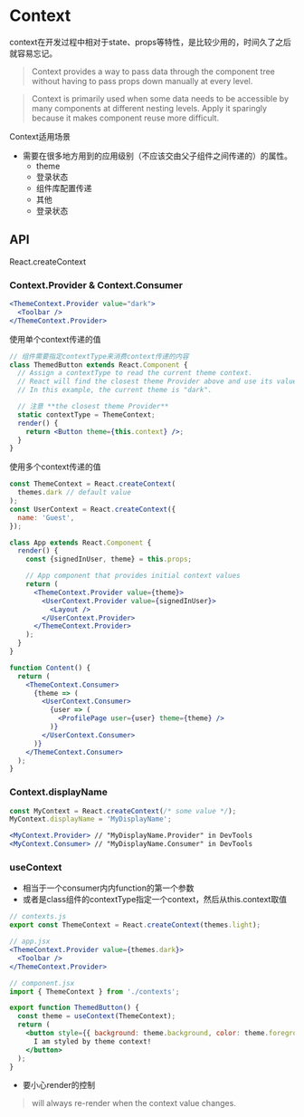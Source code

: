 # Context
context在开发过程中相对于state、props等特性，是比较少用的，时间久了之后就容易忘记。

> Context provides a way to pass data through the component tree without having to pass props down manually at every level.

> Context is primarily used when some data needs to be accessible by many components at different nesting levels. Apply it sparingly because it makes component reuse more difficult.

Context适用场景
* 需要在很多地方用到的应用级别（不应该交由父子组件之间传递的）的属性。
  * theme
  * 登录状态
  * 组件库配置传递
  * 其他
  * 登录状态

## API
React.createContext

### Context.Provider & Context.Consumer
```jsx
<ThemeContext.Provider value="dark">
  <Toolbar />
</ThemeContext.Provider>
```

使用单个context传递的值
```jsx
// 组件需要指定contextType来消费context传递的内容
class ThemedButton extends React.Component {
  // Assign a contextType to read the current theme context.
  // React will find the closest theme Provider above and use its value.
  // In this example, the current theme is "dark".

  // 注意 **the closest theme Provider**
  static contextType = ThemeContext;
  render() {
    return <Button theme={this.context} />;
  }
}
```
使用多个context传递的值
```jsx
const ThemeContext = React.createContext(
  themes.dark // default value
);
const UserContext = React.createContext({
  name: 'Guest',
});

class App extends React.Component {
  render() {
    const {signedInUser, theme} = this.props;

    // App component that provides initial context values
    return (
      <ThemeContext.Provider value={theme}>
        <UserContext.Provider value={signedInUser}>
          <Layout />
        </UserContext.Provider>
      </ThemeContext.Provider>
    );
  }
}

function Content() {
  return (
    <ThemeContext.Consumer>
      {theme => (
        <UserContext.Consumer>
          {user => (
            <ProfilePage user={user} theme={theme} />
          )}
        </UserContext.Consumer>
      )}
    </ThemeContext.Consumer>
  );
}
```
### Context.displayName
```jsx
const MyContext = React.createContext(/* some value */);
MyContext.displayName = 'MyDisplayName';

<MyContext.Provider> // "MyDisplayName.Provider" in DevTools
<MyContext.Consumer> // "MyDisplayName.Consumer" in DevTools
```

### useContext
* 相当于一个consumer内内function的第一个参数
* 或者是class组件的contextType指定一个context，然后从this.context取值
```jsx
// contexts.js
export const ThemeContext = React.createContext(themes.light);

// app.jsx
<ThemeContext.Provider value={themes.dark}>
  <Toolbar />
</ThemeContext.Provider>

// component.jsx
import { ThemeContext } from './contexts';

export function ThemedButton() {
  const theme = useContext(ThemeContext);
  return (
    <button style={{ background: theme.background, color: theme.foreground }}>
      I am styled by theme context!
    </button>
  );
}
```
* 要小心render的控制
> will always re-render when the context value changes.
